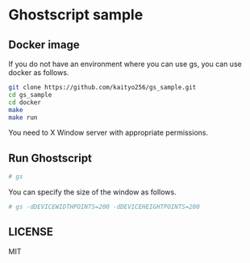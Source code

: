 # Ghostscript sample

## Docker image

If you do not have an environment where you can use gs, you can use docker as follows.

```sh
git clone https://github.com/kaityo256/gs_sample.git
cd gs_sample
cd docker
make
make run
```

You need to X Window server with appropriate permissions.

## Run Ghostscript

```sh
# gs
```

You can specify the size of the window as follows.

```sh
# gs -dDEVICEWIDTHPOINTS=200 -dDEVICEHEIGHTPOINTS=200
```

## LICENSE

MIT
